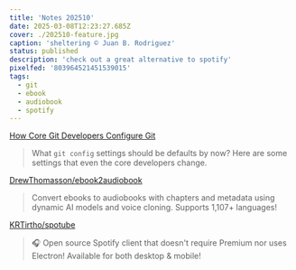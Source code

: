 ```yaml
---
title: 'Notes 202510'
date: 2025-03-08T12:23:27.685Z
cover: ./202510-feature.jpg
caption: 'sheltering © Juan B. Rodriguez'
status: published
description: 'check out a great alternative to spotify'
pixelfed: '803964521451539015'
tags:
  - git
  - ebook
  - audiobook
  - spotify
---
```


[How Core Git Developers Configure Git](https://blog.gitbutler.com/how-git-core-devs-configure-git/)

> What `git config` settings should be defaults by now? Here are some settings that even the core developers change.

[DrewThomasson/ebook2audiobook](https://github.com/DrewThomasson/ebook2audiobook)

> Convert ebooks to audiobooks with chapters and metadata using dynamic AI models and voice cloning. Supports 1,107+ languages!

[KRTirtho/spotube](https://github.com/KRTirtho/spotube?tab=readme-ov-file)

> 🎧 Open source Spotify client that doesn't require Premium nor uses Electron! Available for both desktop & mobile!

